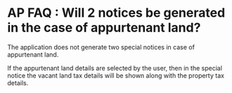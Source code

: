# AP FAQ : Will 2 notices be generated in the case of appurtenant land?

The application does not generate two special notices in case of appurtenant land.

If the appurtenant land details are selected by the user, then in the special notice the vacant land tax details will be shown along with the property tax details.

